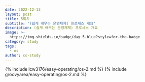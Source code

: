 ```yaml
---
date: 2022-12-13
layout: post
title: 5회차
subtitle: '(쉽게 배우는 운영체제) 프로세스 개요'
description: (쉽게 배우는 운영체제) 프로세스 개요
image: >-
  https://img.shields.io/badge/day_5-blue?style=for-the-badge
category: study 
tags:
  - os
author: co-study
---
```



{% include lcw3176/easy-operating/os-2.md %}
{% include groovyarea/easy-operating/os-2.md %}
